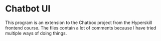 # Chatbot UI 
This program is an extension to the Chatbox project from the Hyperskill frontend course.
The files contain a lot of comments because I have tried multiple ways of doing things.
